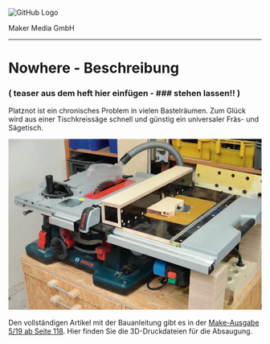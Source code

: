 ![GitHub Logo](http://www.heise.de/make/icons/make_logo.png)

Maker Media GmbH

***

# Nowhere - Beschreibung  

### ( teaser aus dem heft hier einfügen - ### stehen lassen!! ) 

Platznot ist ein chronisches Problem in vielen Bastelräumen. Zum Glück wird aus einer Tischkreissäge schnell und günstig ein universaler Fräs- und Sägetisch.

![Picture](https://github.com/MakeMagazinDE/Fraestisch/blob/master/Fraestisch.jpg) 

Den vollständigen Artikel mit der Bauanleitung gibt es in der [Make-Ausgabe 5/19 ab Seite 118](https://www.heise.de/select/make/2024/5/). Hier finden Sie die 3D-Druckdateien für die Absaugung.
